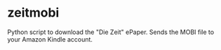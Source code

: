 zeitmobi
========

Python script to download the "Die Zeit" ePaper. Sends the MOBI file to your Amazon Kindle account.
